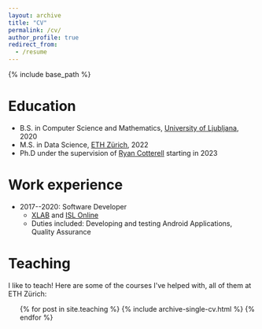 ```yaml
---
layout: archive
title: "CV"
permalink: /cv/
author_profile: true
redirect_from:
  - /resume
---
```


{% include base_path %}

Education
======
* B.S. in Computer Science and Mathematics, [University of Ljubljana](https://www.fri.uni-lj.si), 2020
* M.S. in Data Science, [ETH Zürich](https://inf.ethz.ch), 2022
* Ph.D under the supervision of [Ryan Cotterell](https://www.rycolab.io) starting in 2023

Work experience
======

* 2017--2020: Software Developer 
  * [XLAB](https://www.xlab.si) and [ISL Online](https://www.islonline.com)
  * Duties included: Developing and testing Android Applications, Quality Assurance
  
<!-- 
Skills
======
* Skill 1
* Skill 2
  * Sub-skill 2.1
  * Sub-skill 2.2
  * Sub-skill 2.3
* Skill 3

Publications
======
  <ul>{% for post in site.publications %}
    {% include archive-single-cv.html %}
  {% endfor %}</ul>
  
Talks
======
  <ul>{% for post in site.talks %}
    {% include archive-single-talk-cv.html %}
  {% endfor %}</ul>
-->

Teaching
======
I like to teach! Here are some of the courses I've helped with, all of them at ETH Zürich:
  <ul>{% for post in site.teaching %}
    {% include archive-single-cv.html %}
  {% endfor %}</ul>

<!--   
Service and leadership
======
* Currently signed in to 43 different slack teams 
-->
